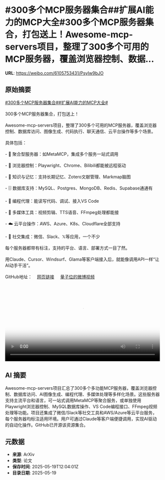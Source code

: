 # #300多个MCP服务器集合##扩展AI能力的MCP大全#300多个MCP服务器集合，打包送上！Awesome-mcp-servers项目，整理了300多个可用的MCP服务器，覆盖浏览器控制、数据...

**URL**: https://weibo.com/6105753431/PsyIw9bJO

## 原始摘要

<a href="https://m.weibo.cn/search?containerid=231522type%3D1%26t%3D10%26q%3D%23300%E5%A4%9A%E4%B8%AAMCP%E6%9C%8D%E5%8A%A1%E5%99%A8%E9%9B%86%E5%90%88%23&amp;extparam=%23300%E5%A4%9A%E4%B8%AAMCP%E6%9C%8D%E5%8A%A1%E5%99%A8%E9%9B%86%E5%90%88%23" data-hide=""><span class="surl-text">#300多个MCP服务器集合#</span></a><a href="https://m.weibo.cn/search?containerid=231522type%3D1%26t%3D10%26q%3D%23%E6%89%A9%E5%B1%95AI%E8%83%BD%E5%8A%9B%E7%9A%84MCP%E5%A4%A7%E5%85%A8%23&amp;extparam=%23%E6%89%A9%E5%B1%95AI%E8%83%BD%E5%8A%9B%E7%9A%84MCP%E5%A4%A7%E5%85%A8%23" data-hide=""><span class="surl-text">#扩展AI能力的MCP大全#</span></a><br><br>300多个MCP服务器集合，打包送上！<br><br>Awesome-mcp-servers项目，整理了300多个可用的MCP服务器，覆盖浏览器控制、数据库访问、图像生成、代码执行、聊天通信、云平台操作等多个场景。<br><br>具体包括：<br><br>- 🔗 聚合型服务器：如MetaMCP，集成多个服务一站式调用<br><br>- 📂 浏览器控制：Playwright、Chrome、Bilibili都能被远程驱动<br><br>- 🧠 知识与记忆：支持长期记忆、Zotero文献管理、Markmap脑图<br><br>- 🗄️ 数据库支持：MySQL、Postgres、MongoDB、Redis、Supabase通通有<br><br>- 🤖 编程代理：能读写代码、调试、接入VS Code<br><br>- 🎥 多媒体工具：视频剪辑、TTS语音、FFmpeg处理都能接<br><br>- ☁️ 云平台操作：AWS、Azure、K8s、Cloudflare全部支持<br><br>- 💬 社交集成：微信、Slack、𝕏等应用，一个不少<br><br>每个服务器都带有标注，支持的平台、语言、部署方式一目了然。<br><br>用Claude、Cursor、Windsurf、Glama等客户端接入后，就能像调用API一样“让AI动手干活”。<br><br>GitHub地址：<a href="https://weibo.cn/sinaurl?u=https%3A%2F%2Fgithub.com%2Fpunkpeye%2Fawesome-mcp-servers" data-hide=""><span class="url-icon"><img style="width: 1rem;height: 1rem" src="https://h5.sinaimg.cn/upload/2015/09/25/3/timeline_card_small_web_default.png" referrerpolicy="no-referrer"></span><span class="surl-text">网页链接</span></a> <a href="https://video.weibo.com/show?fid=1034:5168065575321679" data-hide=""><span class="url-icon"><img style="width: 1rem;height: 1rem" src="https://h5.sinaimg.cn/upload/2015/09/25/3/timeline_card_small_video_default.png" referrerpolicy="no-referrer"></span><span class="surl-text">量子位的微博视频</span></a><br clear="both"><div style="clear: both"></div><video controls="controls" poster="https://tvax3.sinaimg.cn/orj480/006Fd7o3ly1i1kxc4lb9yj31640u00up.jpg" style="width: 100%"><source src="https://f.video.weibocdn.com/o0/cOZhaejdlx08omTEsl7W01041200eKzq0E010.mp4?label=mp4_720p&amp;template=1008x720.25.0&amp;ori=0&amp;ps=1CwnkDw1GXwCQx&amp;Expires=1747659767&amp;ssig=nG6%2FFBsVXd&amp;KID=unistore,video"><source src="https://f.video.weibocdn.com/o0/mdznT8jilx08omTEgAq4010412007qAK0E010.mp4?label=mp4_hd&amp;template=672x480.25.0&amp;ori=0&amp;ps=1CwnkDw1GXwCQx&amp;Expires=1747659767&amp;ssig=ggd4ZH%2BMkU&amp;KID=unistore,video"><source src="https://f.video.weibocdn.com/o0/zHuHVTU5lx08omTE90OI010412004uYr0E010.mp4?label=mp4_ld&amp;template=504x360.25.0&amp;ori=0&amp;ps=1CwnkDw1GXwCQx&amp;Expires=1747659767&amp;ssig=2apBYZgv%2FA&amp;KID=unistore,video"><p>视频无法显示，请前往<a href="https://video.weibo.com/show?fid=1034%3A5168065575321679" target="_blank" rel="noopener noreferrer">微博视频</a>观看。</p></video>

## AI 摘要

Awesome-mcp-servers项目汇总了300多个多功能MCP服务器，覆盖浏览器控制、数据库访问、AI图像生成、编程代理、多媒体处理等多样化场景。这些服务器支持主流平台和语言，可一站式调用MetaMCP等聚合服务，或单独使用Playwright浏览器控制、MySQL数据库操作、VS Code编程接口、FFmpeg视频处理等功能。项目还集成了微信/Slack等社交工具和AWS/Azure等云平台服务，每个服务器均标注适用环境。用户可通过Claude等客户端便捷调用，实现AI驱动的自动化操作。GitHub已开源该资源集合。

## 元数据

- **来源**: ArXiv
- **类型**: 论文
- **保存时间**: 2025-05-19T12:04:01Z
- **目录日期**: 2025-05-19
